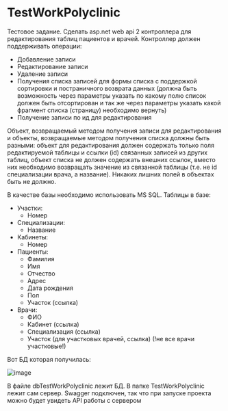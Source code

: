 # TestWorkPolyclinic
Тестовое задание.
Сделать asp.net web api 2 контроллера для редактирования таблиц пациентов и врачей.
Контроллер должен поддерживать операции:
- Добавление записи
- Редактирование записи
- Удаление записи
- Получения списка записей для формы списка с поддержкой сортировки и постраничного возврата данных (должна быть возможность через параметры указать по какому полю список должен быть отсортирован и так же через параметры указать какой фрагмент списка (страницу) необходимо вернуть)
- Получение записи по ид для редактирования

Объект, возвращаемый методом получения записи для редактирования и объекты, возвращаемые методом получения списка должны быть разными:
объект для редактирования должен содержать только поля редактируемой таблицы и ссылки (id) связанных записей из других таблиц,
объект списка не должен содержать внешних ссылок, вместо них необходимо возвращать значение из связанной таблицы (т.е. не id специализации врача, а название).
Никаких лишних полей в объектах быть не должно.

В качестве базы необходимо использовать MS SQL.
Таблицы в базе:
* Участки:
  - Номер
* Специализации:
  - Название
* Кабинеты:
  - Номер
* Пациенты:
  - Фамилия
  - Имя
  - Отчество
  - Адрес
  - Дата рождения
  - Пол
  - Участок (ссылка)
* Врачи:
  - ФИО
  - Кабинет (ссылка)
  - Специализация (ссылка)
  - Участок (для участковых врачей, ссылка) (!не все врачи участковые!)

Вот БД которая получилась:

![image](https://github.com/IlyaAntipanov/TestWorkPolyclinic/assets/134602150/38d7a949-d342-4aac-8203-71063eb8776c)

В файле dbTestWorkPolyclinic лежит БД. В папке TestWorkPolyclinic лежит сам сервер. Swagger подключен, так что при запуске проекта можно будет увидеть API работы с сервером
